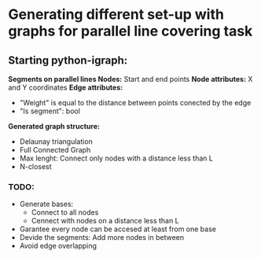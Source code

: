 # Generating different set-up with graphs for parallel line covering task

## Starting python-igraph:

<b> Segments on parallel lines </b>
<b> Nodes:</b> Start and end points 
<b> Node attributes:</b> X and Y coordinates
<b> Edge attributes:</b> 
* "Weight" is equal to the distance between points conected by the edge
* "Is segment": bool

<b> Generated graph structure:</b> 
* Delaunay triangulation
* Full Connected Graph
* Max lenght: Connect only nodes with a distance less than L
* N-closest

### TODO:
* Generate bases:
  * Connect to all nodes
  * Cennect with nodes on a distance less than L
* Garantee every node can be accesed at least from one base
* Devide the segments: Add more nodes in between
* Avoid edge overlapping
 
